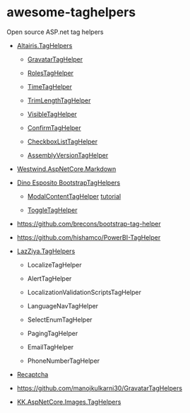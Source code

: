 # awesome-taghelpers
Open source ASP.net tag helpers

- [Altairis.TagHelpers](https://github.com/ridercz/Altairis.TagHelpers)

   - [GravatarTagHelper](https://github.com/ridercz/Altairis.TagHelpers/wiki/GravatarTagHelper)
 
   - [RolesTagHelper](https://github.com/ridercz/Altairis.TagHelpers/wiki/RolesTagHelper)
 
   - [TimeTagHelper](https://github.com/ridercz/Altairis.TagHelpers/wiki/TimeTagHelper)
 
   - [TrimLengthTagHelper](https://github.com/ridercz/Altairis.TagHelpers/wiki/TrimLengthTagHelper)
 
   - [VisibleTagHelper](https://github.com/ridercz/Altairis.TagHelpers/wiki/VisibleTagHelper)
 
   - [ConfirmTagHelper](https://github.com/ridercz/Altairis.TagHelpers/wiki/ConfirmTagHelper)
 
   - [CheckboxListTagHelper](https://github.com/ridercz/Altairis.TagHelpers/wiki/CheckboxListTagHelper)
 
   - [AssemblyVersionTagHelper](https://github.com/ridercz/Altairis.TagHelpers/wiki/AssemblyVersionTagHelper)
 
- [Westwind.AspNetCore.Markdown](https://github.com/RickStrahl/Westwind.AspNetCore.Markdown)

- [Dino Esposito BootstrapTagHelpers](https://github.com/despos/ProgCore/blob/master/Src/Ch06/BootstrapTagHelpers)

   - [ModalContentTagHelper](https://github.com/despos/ProgCore/blob/master/Src/Ch06/BootstrapTagHelpers/Common/ModalContentTagHelper.cs) [tutorial](https://www.red-gate.com/simple-talk/dotnet/asp-net/asp-net-core-tag-helpers-bootstrap/)
   
   - [ToggleTagHelper](https://github.com/despos/ProgCore/blob/master/Src/Ch06/BootstrapTagHelpers/Common/ToggleTagHelper.cs)

- https://github.com/brecons/bootstrap-tag-helper

- https://github.com/hishamco/PowerBI-TagHelper

- [LazZiya.TagHelpers](https://github.com/LazZiya/TagHelpers)

   - LocalizeTagHelper
 
   - AlertTagHelper
 
   - LocalizationValidationScriptsTagHelper
 
   - LanguageNavTagHelper
 
   - SelectEnumTagHelper
 
   - PagingTagHelper
 
   - EmailTagHelper
 
   - PhoneNumberTagHelper
 
- [Recaptcha](https://github.com/finoaker/reCAPTCHA)

- https://github.com/manojkulkarni30/GravatarTagHelpers

- [KK.AspNetCore.Images.TagHelpers](https://github.com/kirkone/KK.AspNetCore.Images)


 
